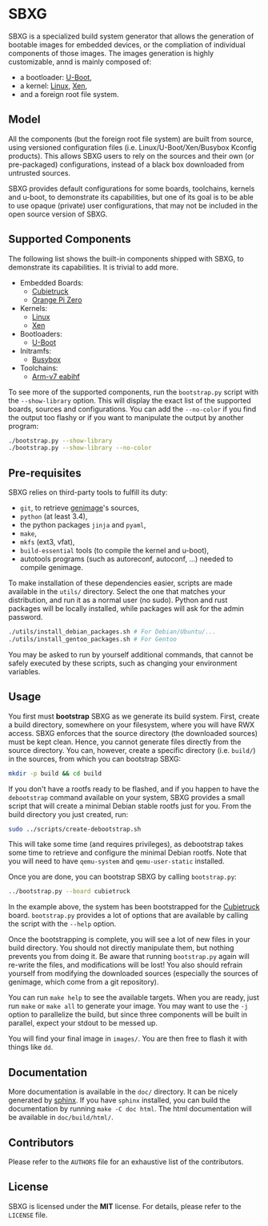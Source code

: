 # SBXG

SBXG is a specialized build system generator that allows the generation of
bootable images for embedded devices, or the compliation of individual
components of those images. The images generation is highly customizable, annd
is mainly composed of:
- a bootloader: [U-Boot][1],
- a kernel: [Linux][2], [Xen][13],
- and a foreign root file system.

## Model

All the components (but the foreign root file system) are built from source,
using versioned configuration files (i.e. Linux/U-Boot/Xen/Busybox Kconfig
products).  This allows SBXG users to rely on the sources and their own (or
pre-packaged) configurations, instead of a black box downloaded from untrusted
sources.

SBXG provides default configurations for some boards, toolchains, kernels and
u-boot, to demonstrate its capabilities, but one of its goal is to be able to
use opaque (private) user configurations, that may not be included in the open
source version of SBXG.


## Supported Components

The following list shows the built-in components shipped with SBXG, to
demonstrate its capabilities. It is trivial to add more.

- Embedded Boards:
  - [Cubietruck][3]
  - [Orange Pi Zero][6]
- Kernels:
  - [Linux][2]
  - [Xen][13]
- Bootloaders:
  - [U-Boot][1]
- Initramfs:
  - [Busybox][11]
- Toolchains:
  - [Arm-v7 eabihf][12]


To see more of the supported components, run the `bootstrap.py` script with the
`--show-library` option. This will display the exact list of the supported
boards, sources and configurations. You can add the `--no-color` if you find the
output too flashy or if you want to manipulate the output by another program:

```bash
./bootstrap.py --show-library
./bootstrap.py --show-library --no-color
```


## Pre-requisites

SBXG relies on third-party tools to fulfill its duty:
- `git`, to retrieve [genimage][4]'s sources,
- `python` (at least 3.4),
- the python packages `jinja` and `pyaml`,
- `make`,
- `mkfs` (ext3, vfat),
- `build-essential` tools (to compile the kernel and u-boot),
- autotools programs (such as autoreconf, autoconf, ...) needed to compile
  genimage.

To make installation of these dependencies easier, scripts are made available
in the `utils/` directory. Select the one that matches your distribution, and
run it as a normal user (no sudo). Python and rust packages will be locally
installed, while packages will ask for the admin password.


```bash
./utils/install_debian_packages.sh # For Debian/Ubuntu/...
./utils/install_gentoo_packages.sh # For Gentoo
```

You may be asked to run by yourself additional commands, that cannot be safely
executed by these scripts, such as changing your environment variables.


## Usage

You first must **bootstrap** SBXG as we generate its build system. First,
create a build directory, somewhere on your filesystem, where you will have RWX
access. SBXG enforces that the source directory (the downloaded sources) must
be kept clean. Hence, you cannot generate files directly from the source
directory. You can, however, create a specific directory (i.e. `build/`) in the
sources, from which you can bootstrap SBXG:

```bash
mkdir -p build && cd build
```

If you don't have a rootfs ready to be flashed, and if you happen to have the
`debootstrap` command available on your system, SBXG provides a small script
that will create a minimal Debian stable rootfs just for you. From the build
directory you just created, run:

```bash
sudo ../scripts/create-debootstrap.sh
```

This will take some time (and requires privileges), as debootstrap takes some
time to retrieve and configure the minimal Debian rootfs. Note that you will
need to have `qemu-system` and `qemu-user-static` installed.


Once you are done, you can bootstrap SBXG by calling `bootstrap.py`:

```bash
../bootstrap.py --board cubietruck
```

In the example above, the system has been bootstrapped for the [Cubietruck][3]
board. `bootstrap.py` provides a lot of options that are available by calling
the script with the `--help` option.

Once the bootstrapping is complete, you will see a lot of new files in your
build directory. You should not directly manipulate them, but nothing prevents
you from doing it. Be aware that running `bootstrap.py` again will re-write the
files, and modifications will be lost! You also should refrain yourself from
modifying the downloaded sources (especially the sources of genimage, which
come from a git repository).

You can run `make help` to see the available targets. When you are ready, just
run `make` or `make all` to generate your image. You may want to use the `-j`
option to parallelize the build, but since three components will be built
in parallel, expect your stdout to be messed up.

You will find your final image in `images/`. You are then free to flash it
with things like `dd`.

## Documentation

More documentation is available in the `doc/` directory. It can be nicely
generated by [sphinx][7]. If you have `sphinx` installed, you can build the
documentation by running `make -C doc html`. The html documentation will be
available in `doc/build/html/`.

## Contributors

Please refer to the `AUTHORS` file for an exhaustive list of the contributors.

## License

SBXG is licensed under the **MIT** license. For details, please refer to the
`LICENSE` file.

[1]: https://www.denx.de/wiki/U-Boot
[2]: https://www.kernel.org/
[3]: https://linux-sunxi.org/Cubietruck
[4]: https://git.pengutronix.de/cgit/genimage
[6]: http://www.orangepi.org/orangepizero/
[7]: http://www.sphinx-doc.org/en/stable/
[10]: https://www.denx.de/wiki/U-Boot/WebHome
[11]: https://busybox.net/
[12]: http://toolchains.free-electrons.com/
[13]: https://www.xenproject.org/
